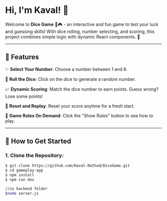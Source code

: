 # Hi, I'm Kaval! 👋

Welcome to **Dice Game** 🎲🎮 - an interactive and fun game to test your luck and guessing skills! With dice rolling, number selecting, and scoring, this project combines simple logic with dynamic React components. 🚀

---

## 🌟 Features

✨ **Select Your Number**: Choose a number between 1 and 6.

🎲 **Roll the Dice**: Click on the dice to generate a random number.

📈 **Dynamic Scoring**: Match the dice number to earn points. Guess wrong? Lose some points!

🔄 **Reset and Replay**: Reset your score anytime for a fresh start.

📜 **Game Rules On Demand**: Click the "Show Rules" button to see how to play.

---

## 🚀 How to Get Started

### 1. Clone the Repository:

```bash
$ git clone https://github.com/Kaval-Rathod/DiceGame.git 
$ cd gameplay-app
$ npm install
$ npm run dev
```
```bash
//in backend folder
$node server.js

